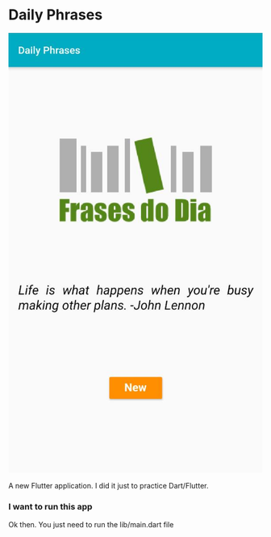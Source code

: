 # Daily Phrases

![Design preview for the REST Countries API with color theme switcher coding challenge](./assets/design.jpeg)


A new Flutter application. I did it just to practice Dart/Flutter.

### I want to run this app
Ok then. You just need to run the lib/main.dart file